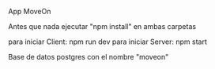 App MoveOn

Antes que nada ejecutar "npm install" en ambas carpetas

para iniciar Client: npm run dev
para iniciar Server: npm start

Base de datos postgres con el nombre "moveon"